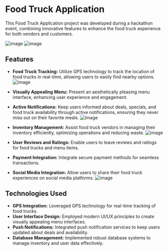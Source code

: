 
# Food Truck Application

This Food Truck Application project was developed during a hackathon event, combining innovative features to enhance the food truck experience for both vendors and customers.


![image](https://github.com/Krishhhhh05/FoodSpot-Hackniche/assets/102244499/b0e030e5-3578-476e-b5b2-dcb989e22408)
![image](https://github.com/Krishhhhh05/FoodSpot-Hackniche/assets/102244499/10b9c482-d4ad-438a-9d14-524add3aaa2d)

## Features

- **Food Truck Tracking:** Utilize GPS technology to track the location of food trucks in real-time, allowing users to easily find nearby options.
![image](https://github.com/Krishhhhh05/FoodSpot-Hackniche/assets/102244499/259a2e9f-ec05-4f56-96a1-0c7b195740b5)

- **Visually Appealing Menu:** Present an aesthetically pleasing menu interface, enhancing user experience and engagement.

- **Active Notifications:** Keep users informed about deals, specials, and food truck availability through active notifications, ensuring they never miss out on their favorite meals.
![image](https://github.com/Krishhhhh05/FoodSpot-Hackniche/assets/102244499/d6355423-1a0b-459c-b759-218d942d5c22)

- **Inventory Management:** Assist food truck vendors in managing their inventory efficiently, optimizing operations and reducing waste.
![image](https://github.com/Krishhhhh05/FoodSpot-Hackniche/assets/102244499/a270cc61-e993-4233-ba9f-c05514b4b3ca)

- **User Reviews and Ratings:** Enable users to leave reviews and ratings for food trucks and menu items.

- **Payment Integration:** Integrate secure payment methods for seamless transactions.

- **Social Media Integration:** Allow users to share their food truck experiences on social media platforms.
![image](https://github.com/Krishhhhh05/FoodSpot-Hackniche/assets/102244499/9aeaac85-a133-49b7-9130-01d16ad271d5)

## Technologies Used

- **GPS Integration:** Leveraged GPS technology for real-time tracking of food trucks.
- **User Interface Design:** Employed modern UI/UX principles to create visually appealing menu interfaces.
- **Push Notifications:** Integrated push notification services to keep users updated about deals and availability.
- **Database Management:** Implemented robust database systems to manage inventory and user data effectively.

